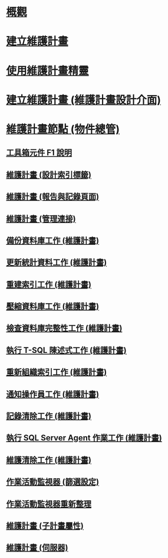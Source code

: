 # [概觀](maintenance-plans.md)  
# [建立維護計畫](create-a-maintenance-plan.md)  
# [使用維護計畫精靈](use-the-maintenance-plan-wizard.md)  
# [建立維護計畫 (維護計畫設計介面)](create-a-maintenance-plan-maintenance-plan-design-surface.md)  
# [維護計畫節點 (物件總管)](maintenance-plans-node-object-explorer.md)  
## [工具箱元件 F1 說明](toolbox-component-f1-help.md)  
## [維護計畫 (設計索引標籤)](maintenance-plan-design-tab.md)  
## [維護計畫 (報告與記錄頁面)](maintenance-plan-reporting-and-logging-page.md)  
## [維護計畫 (管理連接)](maintenance-plan-manage-connections.md)  
## [備份資料庫工作 (維護計畫)](options-in-the-back-up-database-task-for-maintenance-plan.md)  
## [更新統計資料工作 (維護計畫)](update-statistics-task-maintenance-plan.md)  
## [重建索引工作 (維護計畫)](rebuild-index-task-maintenance-plan.md)  
## [壓縮資料庫工作 (維護計畫)](shrink-database-task-maintenance-plan.md)  
## [檢查資料庫完整性工作 (維護計畫)](check-database-integrity-task-maintenance-plan.md)  
## [執行 T-SQL 陳述式工作 (維護計畫)](execute-t-sql-statement-task-maintenance-plan.md)  
## [重新組織索引工作 (維護計畫)](reorganize-index-task-maintenance-plan.md)  
## [通知操作員工作 (維護計畫)](notify-operator-task-maintenance-plan.md)  
## [記錄清除工作 (維護計畫)](history-cleanup-task-maintenance-plan.md)  
## [執行 SQL Server Agent 作業工作 (維護計畫)](execute-sql-server-agent-job-task-maintenance-plan.md)  
## [維護清除工作 (維護計畫)](maintenance-cleanup-task-maintenance-plan.md)  
## [作業活動監視器 (篩選設定)](job-activity-monitor-filter-settings.md)  
## [作業活動監視器重新整理](job-activity-monitor-refresh.md)  
## [維護計畫 (子計畫屬性)](maintenance-plan-subplan-properties.md)  
## [維護計畫 (伺服器)](maintenance-plan-servers.md)  
